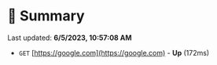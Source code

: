 # 📖 Summary
Last updated: **6/5/2023, 10:57:08 AM**

- `GET` [https://google.com](https://google.com) - **Up** (172ms)
